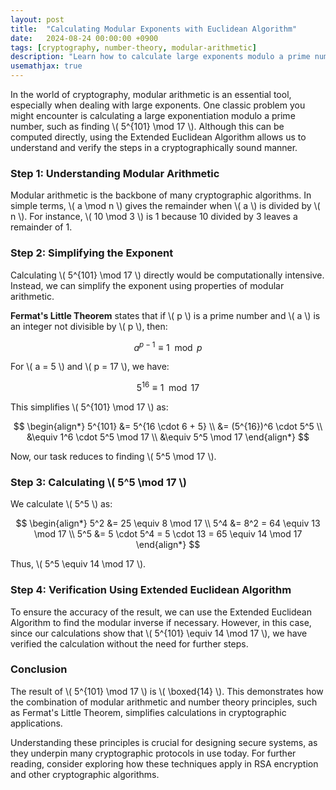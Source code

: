 ```yaml
---
layout: post
title:  "Calculating Modular Exponents with Euclidean Algorithm"
date:   2024-08-24 00:00:00 +0900
tags: [cryptography, number-theory, modular-arithmetic]
description: "Learn how to calculate large exponents modulo a prime number using the Extended Euclidean Algorithm and modular arithmetic."
usemathjax: true
---
```


In the world of cryptography, modular arithmetic is an essential tool, especially when dealing with large exponents. One classic problem you might encounter is calculating a large exponentiation modulo a prime number, such as finding \\( 5^{101} \mod 17 \\). Although this can be computed directly, using the Extended Euclidean Algorithm allows us to understand and verify the steps in a cryptographically sound manner.

### Step 1: Understanding Modular Arithmetic

Modular arithmetic is the backbone of many cryptographic algorithms. In simple terms, \\( a \mod n \\) gives the remainder when \\( a \\) is divided by \\( n \\). For instance, \\( 10 \mod 3 \\) is 1 because 10 divided by 3 leaves a remainder of 1.

### Step 2: Simplifying the Exponent

Calculating \\( 5^{101} \mod 17 \\) directly would be computationally intensive. Instead, we can simplify the exponent using properties of modular arithmetic.

**Fermat's Little Theorem** states that if \\( p \\) is a prime number and \\( a \\) is an integer not divisible by \\( p \\), then:

$$
a^{p-1} \equiv 1 \mod p
$$

For \\( a = 5 \\) and \\( p = 17 \\), we have:

$$
5^{16} \equiv 1 \mod 17
$$

This simplifies \\( 5^{101} \mod 17 \\) as:

$$
\begin{align*}
5^{101} &= 5^{16 \cdot 6 + 5} \\
        &= (5^{16})^6 \cdot 5^5 \\
        &\equiv 1^6 \cdot 5^5 \mod 17 \\
        &\equiv 5^5 \mod 17
\end{align*}
$$

Now, our task reduces to finding \\( 5^5 \mod 17 \\).

### Step 3: Calculating \\( 5^5 \mod 17 \\)

We calculate \\( 5^5 \\) as:

$$
\begin{align*}
5^2 &= 25 \equiv 8 \mod 17 \\
5^4 &= 8^2 = 64 \equiv 13 \mod 17 \\
5^5 &= 5 \cdot 5^4 = 5 \cdot 13 = 65 \equiv 14 \mod 17
\end{align*}
$$

Thus, \\( 5^5 \equiv 14 \mod 17 \\).

### Step 4: Verification Using Extended Euclidean Algorithm

To ensure the accuracy of the result, we can use the Extended Euclidean Algorithm to find the modular inverse if necessary. However, in this case, since our calculations show that \\( 5^{101} \equiv 14 \mod 17 \\), we have verified the calculation without the need for further steps.

### Conclusion

The result of \\( 5^{101} \mod 17 \\) is \\( \boxed{14} \\). This demonstrates how the combination of modular arithmetic and number theory principles, such as Fermat's Little Theorem, simplifies calculations in cryptographic applications.

Understanding these principles is crucial for designing secure systems, as they underpin many cryptographic protocols in use today. For further reading, consider exploring how these techniques apply in RSA encryption and other cryptographic algorithms.
